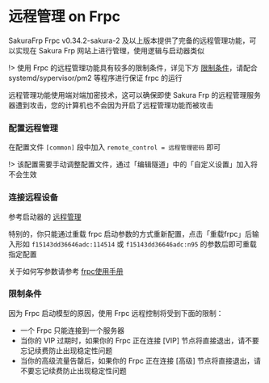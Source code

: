 # 远程管理 on Frpc

SakuraFrp Frpc v0.34.2-sakura-2 及以上版本提供了完备的远程管理功能，可以实现在 Sakura Frp 网站上进行管理，使用逻辑与启动器类似

!> 使用 Frpc 的远程管理功能具有较多的限制条件，详见下方 [限制条件](#限制条件)，请配合 systemd/sypervisor/pm2 等程序进行保证 frpc 的运行

远程管理功能使用端对端加密技术，这可以确保即使 Sakura Frp 的远程管理服务器遭到攻击，您的计算机也不会因为开启了远程管理功能而被攻击

### 配置远程管理

在配置文件 `[common]` 段中加入 `remote_control = 远程管理密码` 即可

!> 该配置需要手动调整配置文件，通过「编辑隧道」中的「自定义设置」加入将不会生效

### 连接远程设备

参考启动器的 [远程管理](/launcher/remote)

特别的，你只能通过重载 frpc 启动参数的方式重新配置，点击「重载frpc」后输入形如 `f15143dd36646adc:114514` 或 `f15143dd36646adc:n95` 的参数后即可重载指定配置

关于如何写参数请参考 [frpc使用手册](/frpc/manual)

### 限制条件

因为 Frpc 启动模型的原因，使用 Frpc 远程控制将受到下面的限制：

 - 一个 Frpc 只能连接到一个服务器
 - 当你的 VIP 过期时，如果你的 Frpc 正在连接 [VIP] 节点将直接退出，请不要忘记续费防止出现稳定性问题
 - 当你的高级流量告罄后，如果你的 Frpc 正在连接 [高级] 节点将直接退出，请不要忘记续费防止出现稳定性问题
